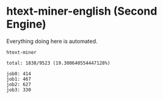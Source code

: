 # htext-miner-english (Second Engine)

Everything doing here is automated.

```
htext-miner

total: 1838/9523 (19.300640554447128%)

job0: 414
job1: 467
job2: 627
job3: 330
```
